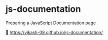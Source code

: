 # js-documentation

Preparing a JavaScript Documentation page

🔗 https://vikash-08.github.io/js-documentation/
